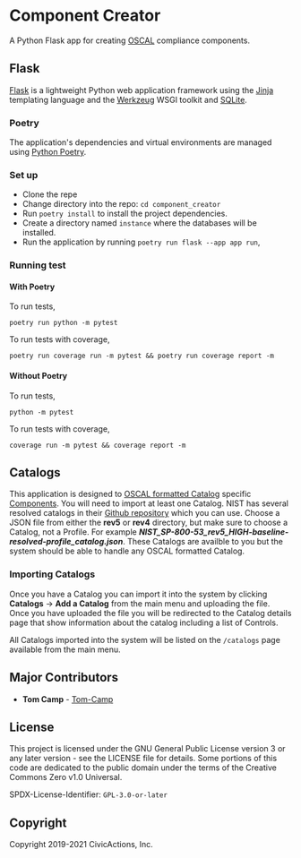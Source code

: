 # Component Creator

A Python Flask app for creating [OSCAL](https://pages.nist.gov/OSCAL/) compliance components.

## Flask

[Flask](https://flask.palletsprojects.com/en/2.2.x/) is a lightweight Python web application framework using the
[Jinja](https://jinja.palletsprojects.com/en/3.1.x/) templating language and the
[Werkzeug](https://palletsprojects.com/p/werkzeug/) WSGI toolkit and [SQLite](https://www.sqlite.org/index.html).

### Poetry

The application's dependencies and virtual environments are managed using [Python Poetry](https://python-poetry.org/).


### Set up

- Clone the repe
- Change directory into the repo: `cd component_creator`
- Run `poetry install` to install the project dependencies.
- Create a directory named `instance` where the databases will be installed.
- Run the application by running `poetry run flask --app app run`,

### Running test

#### With Poetry

To run tests,
```shell
poetry run python -m pytest
```

To run tests with coverage,
```shell
poetry run coverage run -m pytest && poetry run coverage report -m
```

#### Without Poetry

To run tests,
```shell
python -m pytest
```

To run tests with coverage,
```shell
coverage run -m pytest && coverage report -m
```

## Catalogs

This application is designed to [OSCAL formatted Catalog](https://pages.nist.gov/OSCAL/concepts/layer/control/catalog/)
specific [Components](https://pages.nist.gov/OSCAL/concepts/layer/implementation/component-definition/).
You will need to import at least one Catalog. NIST has several resolved catalogs in their
[Github repository](https://github.com/usnistgov/oscal-content/tree/main/nist.gov/SP800-53) which you can use.
Choose a JSON file from either the **rev5** or **rev4** directory, but make sure to choose a Catalog, not a Profile.
For example ***NIST_SP-800-53_rev5_HIGH-baseline-resolved-profile_catalog.json***. These Catalogs are availble to you
but the system should be able to handle any OSCAL formatted Catalog.

### Importing Catalogs

Once you have a Catalog you can import it into the system by clicking **Catalogs** -> **Add a Catalog** from the main
menu and uploading the file. Once you have uploaded the file you will be redirected to the Catalog details page that
show information about the catalog including a list of Controls.

All Catalogs imported into the system will be listed on the `/catalogs` page available from the main menu.


## Major Contributors

* **Tom Camp** - [Tom-Camp](https://github.com/Tom-Camp)

## License

This project is licensed under the GNU General Public License version 3 or any later version - see the LICENSE file for details. Some portions of this code are dedicated to the public domain under the terms of the Creative Commons Zero v1.0 Universal.

SPDX-License-Identifier: `GPL-3.0-or-later`

## Copyright

Copyright 2019-2021 CivicActions, Inc.
